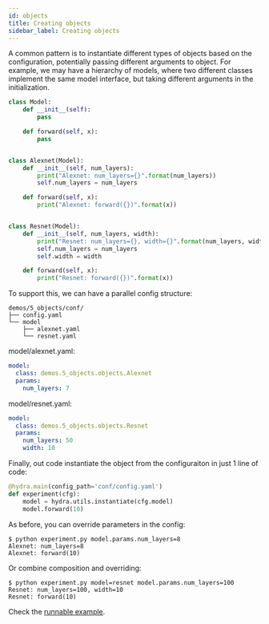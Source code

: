 ```yaml
---
id: objects
title: Creating objects
sidebar_label: Creating objects
---
```


A common pattern is to instantiate different types of objects based on the configuration, potentially passing different arguments to object.
For example, we may have a hierarchy of models, where two different classes implement the same model interface,
but taking different arguments in the initialization.

```python
class Model:
    def __init__(self):
        pass

    def forward(self, x):
        pass


class Alexnet(Model):
    def __init__(self, num_layers):
        print("Alexnet: num_layers={}".format(num_layers))
        self.num_layers = num_layers

    def forward(self, x):
        print("Alexnet: forward({})".format(x))


class Resnet(Model):
    def __init__(self, num_layers, width):
        print("Resnet: num_layers={}, width={}".format(num_layers, width))
        self.num_layers = num_layers
        self.width = width

    def forward(self, x):
        print("Resnet: forward({})".format(x))
```

To support this, we can have a parallel config structure:
```text
demos/5_objects/conf/
├── config.yaml
└── model
    ├── alexnet.yaml
    └── resnet.yaml
```

model/alexnet.yaml:
```yaml
model:
  class: demos.5_objects.objects.Alexnet
  params:
    num_layers: 7
```
model/resnet.yaml:
```yaml
model:
  class: demos.5_objects.objects.Resnet
  params:
    num_layers: 50
    width: 10
```

Finally, out code instantiate the object from the configuraiton in just 1 line of code:
```python
@hydra.main(config_path='conf/config.yaml')
def experiment(cfg):
    model = hydra.utils.instantiate(cfg.model)
    model.forward(10)
```

As before, you can override parameters in the config:
```text
$ python experiment.py model.params.num_layers=8
Alexnet: num_layers=8
Alexnet: forward(10)
```

Or combine composition and overriding:
```text
$ python experiment.py model=resnet model.params.num_layers=100
Resnet: num_layers=100, width=10
Resnet: forward(10)
```

Check the [runnable example](https://github.com/facebookresearch/hydra/tree/master/demos/7_objects).